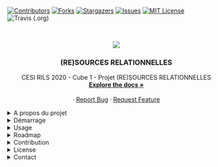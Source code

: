 [![Contributors][contributors-shield]][contributors-url]
[![Forks][forks-shield]][forks-url]
[![Stargazers][stars-shield]][stars-url]
[![Issues][issues-shield]][issues-url]
[![MIT License][license-shield]][license-url]
![Travis (.org)](https://img.shields.io/travis/BoisselNicolas/RESOURCES-RELATIONNELLES?style=for-the-badge)



<!-- PROJECT LOGO -->
<br />
<p align="center">
  <a href="https://github.com/othneildrew/Best-README-Template">
    <img src="https://ecole-alternance.cesi.fr/wp-content/themes/cesi/static/logo/ecole-alternance.svg">
  </a>

  <h3 align="center">(RE)SOURCES RELATIONNELLES</h3>

  <p align="center">
    CESI RILS 2020 - Cube 1 - Projet (RE)SOURCES RELATIONNELLES
    <br />
    <a href="https://github.com/othneildrew/Best-README-Template"><strong>Explore the docs »</strong></a>
    <br />
    <br />
    ·
    <a href="https://github.com/BoisselNicolas/RESOURCES-RELATIONNELLES/issues">Report Bug</a>
    ·
    <a href="https://github.com/BoisselNicolas/RESOURCES-RELATIONNELLES/issues">Request Feature</a>
  </p>
</p>



<details>
  <summary>A propos du projet</summary>

[![Product Name Screen Shot][product-screenshot]](https://example.com)


There are many great README templates available on GitHub, however, I didn't find one that really suit my needs so I created this enhanced one. I want to create a README template so amazing that it'll be the last one you ever need -- I think this is it.

Here's why:
* Your time should be focused on creating something amazing. A project that solves a problem and helps others
* You shouldn't be doing the same tasks over and over like creating a README from scratch
* You should element DRY principles to the rest of your life :smile:

Of course, no one template will serve all projects since your needs may be different. So I'll be adding more in the near future. You may also suggest changes by forking this repo and creating a pull request or opening an issue. Thanks to all the people have have contributed to expanding this template!

A list of commonly used resources that I find helpful are listed in the acknowledgements.

### Développé avec

This section should list any major frameworks that you built your project using. Leave any add-ons/plugins for the acknowledgements section. Here are a few examples.

* IONIC
* Vue JS
* Express JS
* MongoDB
</details>

<details>
   <summary>Démarrage</summary>


This is an example of how you may give instructions on setting up your project locally.
To get a local copy up and running follow these simple example steps.

### Pré-requis

 - MongoDB
 - node
 - npm


### Installation

1. Cloner le repo

```
$ git clone git@github.com:BoisselNicolas/RESOURCES-RELATIONNELLES.git
```
2. Installation les paquets de notre API

```
$ cd ravenclaw/server/
$ npm install
```

3. Installer les paquets nécessaire à IONIC

```
$ cd ravenclaw/Cube/
$ npm install
```
</details>
 <details>
 <summary>Usage</summary>

1. Démarrer l'API

```
$ cd ravenclaw/server/
$ node server.js
```

2. Démarrer IONIC
```
$ cd ravenclaw/Cube/
$ ionic serve
```
</details>
<details>
  <summary>Roadmap</summary>


See the [open issues](https://github.com/BoisselNicolas/RESOURCES-RELATIONNELLES/issues) for a list of proposed features (and known issues).

</details>
<details>
  <summary>Contribution</summary>
 

Contributions are what make the open source community such an amazing place to be learn, inspire, and create. Any contributions you make are **greatly appreciated**.

1. Fork the Project
2. Create your Feature Branch (`git checkout -b feature/AmazingFeature`)
3. Commit your Changes (`git commit -m 'Add some AmazingFeature'`)
4. Push to the Branch (`git push origin feature/AmazingFeature`)
5. Open a Pull Request

</details>
<details>
  <summary>License</summary>
 

Distributé sous licence OpenGL-3.0. See `LICENSE` for more information.

</details>
<details>
  <summary>Contact</summary>

Boissel Nicolas - ncboissel@gmail.com

[![LinkedIn][linkedin-shield]][linkedin-url]
  
Project Link: [https://github.com/BoisselNicolas/RESOURCES-RELATIONNELLES/](https://github.com/BoisselNicolas/RESOURCES-RELATIONNELLES/)


</details>





<!-- MARKDOWN LINKS & IMAGES -->
<!-- https://www.markdownguide.org/basic-syntax/#reference-style-links -->


[contributors-shield]: https://img.shields.io/github/contributors/BoisselNicolas/RESOURCES-RELATIONNELLES.svg?style=for-the-badge
[contributors-url]: https://github.com/BoisselNicolas/RESOURCES-RELATIONNELLES/graphs/contributors
[forks-shield]: https://img.shields.io/github/forks/BoisselNicolas/RESOURCES-RELATIONNELLES.svg?style=for-the-badge
[forks-url]: https://github.com/BoisselNicolas/RESOURCES-RELATIONNELLES/network/members
[stars-shield]: https://img.shields.io/github/stars/BoisselNicolas/RESOURCES-RELATIONNELLES.svg?style=for-the-badge
[stars-url]: https://github.com/BoisselNicolas/RESOURCES-RELATIONNELLES/stargazers
[issues-shield]: https://img.shields.io/github/issues/BoisselNicolas/RESOURCES-RELATIONNELLES.svg?style=for-the-badge
[issues-url]: https://github.com/BoisselNicolas/RESOURCES-RELATIONNELLES/issues
[license-shield]: https://img.shields.io/github/license/BoisselNicolas/RESOURCES-RELATIONNELLES.svg?style=for-the-badge
[license-url]: https://github.com/BoisselNicolas/RESOURCES-RELATIONNELLES/blob/master/LICENSE.txt
[linkedin-shield]: https://img.shields.io/badge/-LinkedIn-black.svg?style=for-the-badge&logo=linkedin&colorB=555
[linkedin-url]: https://www.linkedin.com/in/nicolas-boissel-410067129/
[product-screenshot]: https://www.bypeople.com/wp-content/uploads/2019/01/travel-mobile-app-template.png

